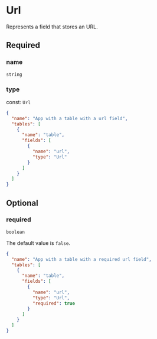 # Url

Represents a field that stores an URL.

## Required

### name

`string`

### type

const: `Url`

```json
{
  "name": "App with a table with a url field",
  "tables": [
    {
      "name": "table",
      "fields": [
        {
          "name": "url",
          "type": "Url"
        }
      ]
    }
  ]
}
```

## Optional

### required

`boolean`

The default value is `false`.

```json
{
  "name": "App with a table with a required url field",
  "tables": [
    {
      "name": "table",
      "fields": [
        {
          "name": "url",
          "type": "Url",
          "required": true
        }
      ]
    }
  ]
}
```
